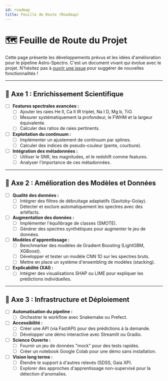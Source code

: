 ```yaml
---
id: roadmap
title: Feuille de Route (Roadmap)
---
```


# 🗺️ Feuille de Route du Projet

Cette page présente les développements prévus et les idées d'amélioration pour le pipeline Astro-Spectro. C'est un document vivant qui évolue avec le projet. N'hésitez pas à [ouvrir une issue](https://github.com/PhD-Brown/astro-spectro-classification/issues) pour suggérer de nouvelles fonctionnalités !

---

## 🔭 Axe 1 : Enrichissement Scientifique

- [ ] **Features spectrales avancées :**
  - [ ] Ajouter les raies He II, Ca II IR triplet, Na I D, Mg b, TiO.
  - [ ] Mesurer systématiquement la profondeur, le FWHM et la largeur équivalente.
  - [ ] Calculer des ratios de raies pertinents.
- [ ] **Exploitation du continuum :**
  - [ ] Implémenter un ajustement de continuum par splines.
  - [ ] Calculer des indices de pseudo-couleur (pente, courbure).
- [ ] **Intégration des métadonnées :**
  - [ ] Utiliser le SNR, les magnitudes, et le redshift comme features.
  - [ ] Analyser l'importance de ces métadonnées.

---

## 🤖 Axe 2 : Amélioration des Modèles et Données

- [ ] **Qualité des données :**
  - [ ] Intégrer des filtres de débruitage adaptatifs (Savitzky-Golay).
  - [ ] Détecter et exclure automatiquement les spectres avec des artéfacts.
- [ ] **Augmentation des données :**
  - [ ] Implémenter l'équilibrage de classes (SMOTE).
  - [ ] Générer des spectres synthétiques pour augmenter le jeu de données.
- [ ] **Modèles d'apprentissage :**
  - [ ] Benchmarker des modèles de Gradient Boosting (LightGBM, XGBoost).
  - [ ] Développer et tester un modèle CNN 1D sur les spectres bruts.
  - [ ] Mettre en place un système d'ensembling de modèles (stacking).
- [ ] **Explicabilité (XAI) :**
  - [ ] Intégrer des visualisations SHAP ou LIME pour expliquer les prédictions individuelles.

---

## 🚀 Axe 3 : Infrastructure et Déploiement

- [ ] **Automatisation du pipeline :**
  - [ ] Orchestrer le workflow avec Snakemake ou Prefect.
- [ ] **Accessibilité :**
  - [ ] Créer une API (via FastAPI) pour des prédictions à la demande.
  - [ ] Développer une démo interactive avec Streamlit ou Gradio.
- [ ] **Science Ouverte :**
  - [ ] Fournir un jeu de données "mock" pour des tests rapides.
  - [ ] Créer un notebook Google Colab pour une démo sans installation.
- [ ] **Vision long terme :**
  - [ ] Étendre le support à d'autres relevés (SDSS, Gaia XP).
  - [ ] Explorer des approches d'apprentissage non-supervisé pour la détection d'anomalies.